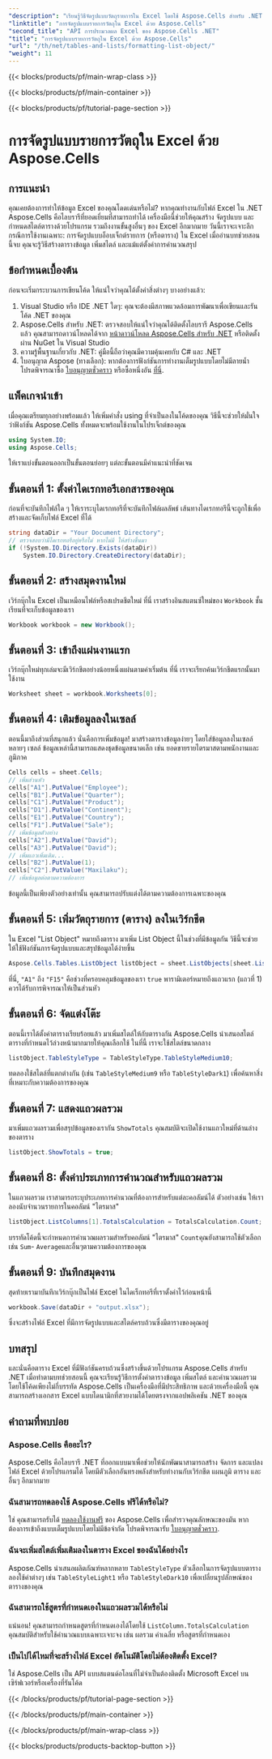 ```yaml
---
"description": "เรียนรู้วิธีจัดรูปแบบวัตถุรายการใน Excel โดยใช้ Aspose.Cells สำหรับ .NET สร้างและกำหนดสไตล์ตารางได้อย่างง่ายดาย"
"linktitle": "การจัดรูปแบบรายการวัตถุใน Excel ด้วย Aspose.Cells"
"second_title": "API การประมวลผล Excel ของ Aspose.Cells .NET"
"title": "การจัดรูปแบบรายการวัตถุใน Excel ด้วย Aspose.Cells"
"url": "/th/net/tables-and-lists/formatting-list-object/"
"weight": 11
---
```


{{< blocks/products/pf/main-wrap-class >}}

{{< blocks/products/pf/main-container >}}

{{< blocks/products/pf/tutorial-page-section >}}

# การจัดรูปแบบรายการวัตถุใน Excel ด้วย Aspose.Cells

## การแนะนำ
คุณเคยต้องการทำให้ข้อมูล Excel ของคุณโดดเด่นหรือไม่? หากคุณทำงานกับไฟล์ Excel ใน .NET Aspose.Cells คือไลบรารีที่ยอดเยี่ยมที่สามารถทำได้ เครื่องมือนี้ช่วยให้คุณสร้าง จัดรูปแบบ และกำหนดสไตล์ตารางด้วยโปรแกรม รวมถึงงานขั้นสูงอื่นๆ ของ Excel อีกมากมาย วันนี้เราจะเจาะลึกกรณีการใช้งานเฉพาะ: การจัดรูปแบบอ็อบเจ็กต์รายการ (หรือตาราง) ใน Excel เมื่ออ่านบทช่วยสอนนี้จบ คุณจะรู้วิธีสร้างตารางข้อมูล เพิ่มสไตล์ และแม้แต่ตั้งค่าการคำนวณสรุป
## ข้อกำหนดเบื้องต้น
ก่อนจะเริ่มกระบวนการเขียนโค้ด ให้แน่ใจว่าคุณได้ตั้งค่าสิ่งต่างๆ บางอย่างแล้ว:
1. Visual Studio หรือ IDE .NET ใดๆ: คุณจะต้องมีสภาพแวดล้อมการพัฒนาเพื่อเขียนและรันโค้ด .NET ของคุณ
2. Aspose.Cells สำหรับ .NET: ตรวจสอบให้แน่ใจว่าคุณได้ติดตั้งไลบรารี Aspose.Cells แล้ว คุณสามารถดาวน์โหลดได้จาก [หน้าดาวน์โหลด Aspose.Cells สำหรับ .NET](https://releases.aspose.com/cells/net/) หรือติดตั้งผ่าน NuGet ใน Visual Studio
3. ความรู้พื้นฐานเกี่ยวกับ .NET: คู่มือนี้ถือว่าคุณมีความคุ้นเคยกับ C# และ .NET
4. ใบอนุญาต Aspose (ทางเลือก): หากต้องการฟังก์ชันการทำงานเต็มรูปแบบโดยไม่มีลายน้ำ โปรดพิจารณาซื้อ [ใบอนุญาตชั่วคราว](https://purchase.aspose.com/temporary-license/) หรือซื้อหนึ่งอัน [ที่นี่](https://purchase-aspose.com/buy).

## แพ็คเกจนำเข้า
เมื่อคุณเตรียมทุกอย่างพร้อมแล้ว ให้เพิ่มคำสั่ง using ที่จำเป็นลงในโค้ดของคุณ วิธีนี้จะช่วยให้มั่นใจว่าฟังก์ชัน Aspose.Cells ทั้งหมดจะพร้อมใช้งานในโปรเจ็กต์ของคุณ
```csharp
using System.IO;
using Aspose.Cells;
```
ให้เราแบ่งขั้นตอนออกเป็นขั้นตอนย่อยๆ แต่ละขั้นตอนมีคำแนะนำที่ชัดเจน
## ขั้นตอนที่ 1: ตั้งค่าไดเรกทอรีเอกสารของคุณ
ก่อนที่จะบันทึกไฟล์ใด ๆ ให้เราระบุไดเรกทอรีที่จะบันทึกไฟล์ผลลัพธ์ เส้นทางไดเรกทอรีนี้จะถูกใช้เพื่อสร้างและจัดเก็บไฟล์ Excel ที่ได้
```csharp
string dataDir = "Your Document Directory";
// ตรวจสอบว่ามีไดเรกทอรีอยู่หรือไม่ หากไม่มี ให้สร้างขึ้นมา
if (!System.IO.Directory.Exists(dataDir))
    System.IO.Directory.CreateDirectory(dataDir);
```
## ขั้นตอนที่ 2: สร้างสมุดงานใหม่
เวิร์กบุ๊กใน Excel เป็นเหมือนไฟล์หรือสเปรดชีตใหม่ ที่นี่ เราสร้างอินสแตนซ์ใหม่ของ `Workbook` ชั้นเรียนที่จะเก็บข้อมูลของเรา
```csharp
Workbook workbook = new Workbook();
```
## ขั้นตอนที่ 3: เข้าถึงแผ่นงานแรก
เวิร์กบุ๊กใหม่ทุกเล่มจะมีเวิร์กชีตอย่างน้อยหนึ่งแผ่นตามค่าเริ่มต้น ที่นี่ เราจะเรียกค้นเวิร์กชีตแรกนั้นมาใช้งาน
```csharp
Worksheet sheet = workbook.Worksheets[0];
```
## ขั้นตอนที่ 4: เติมข้อมูลลงในเซลล์
ตอนนี้มาถึงส่วนที่สนุกแล้ว นั่นคือการเพิ่มข้อมูล! มาสร้างตารางข้อมูลง่ายๆ โดยใส่ข้อมูลลงในเซลล์หลายๆ เซลล์ ข้อมูลเหล่านี้สามารถแสดงชุดข้อมูลขนาดเล็ก เช่น ยอดขายรายไตรมาสตามพนักงานและภูมิภาค
```csharp
Cells cells = sheet.Cells;
// เพิ่มส่วนหัว
cells["A1"].PutValue("Employee");
cells["B1"].PutValue("Quarter");
cells["C1"].PutValue("Product");
cells["D1"].PutValue("Continent");
cells["E1"].PutValue("Country");
cells["F1"].PutValue("Sale");
// เพิ่มข้อมูลตัวอย่าง
cells["A2"].PutValue("David");
cells["A3"].PutValue("David");
// เพิ่มแถวเพิ่มเติม...
cells["B2"].PutValue(1);
cells["C2"].PutValue("Maxilaku");
// เพิ่มข้อมูลต่อตามความต้องการ
```
ข้อมูลนี้เป็นเพียงตัวอย่างเท่านั้น คุณสามารถปรับแต่งได้ตามความต้องการเฉพาะของคุณ
## ขั้นตอนที่ 5: เพิ่มวัตถุรายการ (ตาราง) ลงในเวิร์กชีต
ใน Excel "List Object" หมายถึงตาราง มาเพิ่ม List Object นี้ในช่วงที่มีข้อมูลกัน วิธีนี้จะช่วยให้ใช้ฟังก์ชันการจัดรูปแบบและสรุปข้อมูลได้ง่ายขึ้น
```csharp
Aspose.Cells.Tables.ListObject listObject = sheet.ListObjects[sheet.ListObjects.Add("A1", "F15", true)];
```
ที่นี่, `"A1"` ถึง `"F15"` คือช่วงที่ครอบคลุมข้อมูลของเรา `true` พารามิเตอร์หมายถึงแถวแรก (แถวที่ 1) ควรได้รับการพิจารณาให้เป็นส่วนหัว
## ขั้นตอนที่ 6: จัดแต่งโต๊ะ
ตอนนี้เราได้ตั้งค่าตารางเรียบร้อยแล้ว มาเพิ่มสไตล์ให้กับตารางกัน Aspose.Cells นำเสนอสไตล์ตารางที่กำหนดไว้ล่วงหน้ามากมายให้คุณเลือกใช้ ในที่นี้ เราจะใช้สไตล์ขนาดกลาง
```csharp
listObject.TableStyleType = TableStyleType.TableStyleMedium10;
```
ทดลองใช้สไตล์ที่แตกต่างกัน (เช่น `TableStyleMedium9` หรือ `TableStyleDark1`) เพื่อค้นหาสิ่งที่เหมาะกับความต้องการของคุณ
## ขั้นตอนที่ 7: แสดงแถวผลรวม
มาเพิ่มแถวผลรวมเพื่อสรุปข้อมูลของเรากัน `ShowTotals` คุณสมบัติจะเปิดใช้งานแถวใหม่ที่ด้านล่างของตาราง
```csharp
listObject.ShowTotals = true;
```
## ขั้นตอนที่ 8: ตั้งค่าประเภทการคำนวณสำหรับแถวผลรวม
ในแถวผลรวม เราสามารถระบุประเภทการคำนวณที่ต้องการสำหรับแต่ละคอลัมน์ได้ ตัวอย่างเช่น ให้เราลองนับจำนวนรายการในคอลัมน์ "ไตรมาส"
```csharp
listObject.ListColumns[1].TotalsCalculation = TotalsCalculation.Count;
```
บรรทัดโค้ดนี้จะกำหนดการคำนวณผลรวมสำหรับคอลัมน์ "ไตรมาส" `Count`คุณยังสามารถใช้ตัวเลือกเช่น `Sum`- `Average`และอื่นๆตามความต้องการของคุณ
## ขั้นตอนที่ 9: บันทึกสมุดงาน
สุดท้ายเรามาบันทึกเวิร์กบุ๊กเป็นไฟล์ Excel ในไดเร็กทอรีที่เราตั้งค่าไว้ก่อนหน้านี้
```csharp
workbook.Save(dataDir + "output.xlsx");
```
ซึ่งจะสร้างไฟล์ Excel ที่มีการจัดรูปแบบและสไตล์ครบถ้วนซึ่งมีตารางของคุณอยู่

## บทสรุป
และนั่นคือตาราง Excel ที่มีฟังก์ชันครบถ้วนซึ่งสร้างขึ้นด้วยโปรแกรม Aspose.Cells สำหรับ .NET เมื่อทำตามบทช่วยสอนนี้ คุณจะเรียนรู้วิธีการตั้งค่าตารางข้อมูล เพิ่มสไตล์ และคำนวณผลรวม โดยใช้โค้ดเพียงไม่กี่บรรทัด Aspose.Cells เป็นเครื่องมือที่มีประสิทธิภาพ และด้วยเครื่องมือนี้ คุณสามารถสร้างเอกสาร Excel แบบไดนามิกที่สวยงามได้โดยตรงจากแอปพลิเคชัน .NET ของคุณ

## คำถามที่พบบ่อย
### Aspose.Cells คืออะไร?
Aspose.Cells คือไลบรารี .NET ที่ออกแบบมาเพื่อช่วยให้นักพัฒนาสามารถสร้าง จัดการ และแปลงไฟล์ Excel ด้วยโปรแกรมได้ โดยมีตัวเลือกอันทรงพลังสำหรับทำงานกับเวิร์กชีต แผนภูมิ ตาราง และอื่นๆ อีกมากมาย
### ฉันสามารถทดลองใช้ Aspose.Cells ฟรีได้หรือไม่?
ใช่ คุณสามารถรับได้ [ทดลองใช้งานฟรี](https://releases.aspose.com/) ของ Aspose.Cells เพื่อสำรวจคุณลักษณะของมัน หากต้องการเข้าถึงแบบเต็มรูปแบบโดยไม่มีข้อจำกัด โปรดพิจารณารับ [ใบอนุญาตชั่วคราว](https://purchase-aspose.com/temporary-license/).
### ฉันจะเพิ่มสไตล์เพิ่มเติมลงในตาราง Excel ของฉันได้อย่างไร
Aspose.Cells นำเสนอผลิตภัณฑ์หลากหลาย `TableStyleType` ตัวเลือกในการจัดรูปแบบตาราง ลองใช้ค่าต่างๆ เช่น `TableStyleLight1` หรือ `TableStyleDark10` เพื่อเปลี่ยนรูปลักษณ์ของตารางของคุณ
### ฉันสามารถใช้สูตรที่กำหนดเองในแถวผลรวมได้หรือไม่
แน่นอน! คุณสามารถกำหนดสูตรที่กำหนดเองได้โดยใช้ `ListColumn.TotalsCalculation` คุณสมบัติสำหรับใช้คำนวณแบบเฉพาะเจาะจง เช่น ผลรวม ค่าเฉลี่ย หรือสูตรที่กำหนดเอง
### เป็นไปได้ไหมที่จะสร้างไฟล์ Excel อัตโนมัติโดยไม่ต้องติดตั้ง Excel?
ใช่ Aspose.Cells เป็น API แบบสแตนด์อโลนที่ไม่จำเป็นต้องติดตั้ง Microsoft Excel บนเซิร์ฟเวอร์หรือเครื่องที่รันโค้ด

{{< /blocks/products/pf/tutorial-page-section >}}

{{< /blocks/products/pf/main-container >}}

{{< /blocks/products/pf/main-wrap-class >}}

{{< blocks/products/products-backtop-button >}}